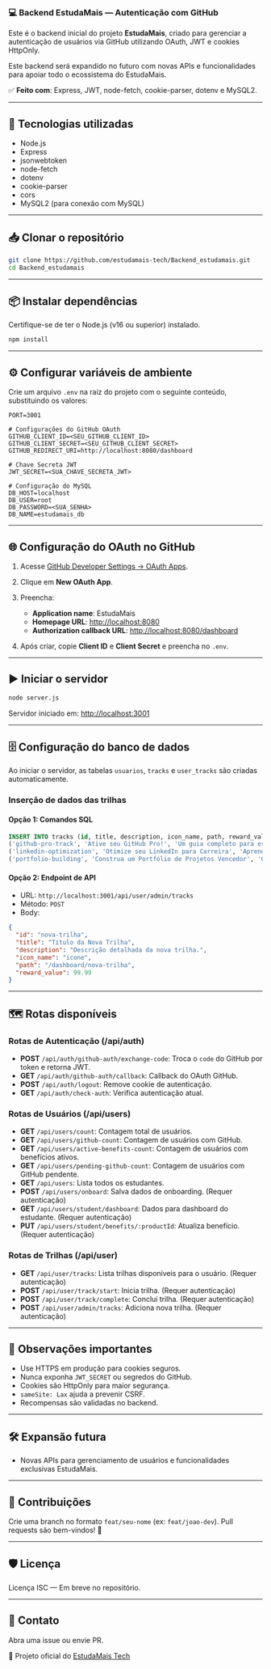 ### 💻 Backend EstudaMais — Autenticação com GitHub

Este é o backend inicial do projeto **EstudaMais**, criado para gerenciar a autenticação de usuários via GitHub utilizando OAuth, JWT e cookies HttpOnly.

Este backend será expandido no futuro com novas APIs e funcionalidades para apoiar todo o ecossistema do EstudaMais.

✅ **Feito com**: Express, JWT, node-fetch, cookie-parser, dotenv e MySQL2.

---

## 🚀 Tecnologias utilizadas

* Node.js
* Express
* jsonwebtoken
* node-fetch
* dotenv
* cookie-parser
* cors
* MySQL2 (para conexão com MySQL)

---

## 📥 Clonar o repositório

```bash
git clone https://github.com/estudamais-tech/Backend_estudamais.git
cd Backend_estudamais
```

---

## 📦 Instalar dependências

Certifique-se de ter o Node.js (v16 ou superior) instalado.

```bash
npm install
```

---

## ⚙️ Configurar variáveis de ambiente

Crie um arquivo `.env` na raiz do projeto com o seguinte conteúdo, substituindo os valores:

```env
PORT=3001

# Configurações do GitHub OAuth
GITHUB_CLIENT_ID=<SEU_GITHUB_CLIENT_ID>
GITHUB_CLIENT_SECRET=<SEU_GITHUB_CLIENT_SECRET>
GITHUB_REDIRECT_URI=http://localhost:8080/dashboard

# Chave Secreta JWT
JWT_SECRET=<SUA_CHAVE_SECRETA_JWT>

# Configuração do MySQL
DB_HOST=localhost
DB_USER=root
DB_PASSWORD=<SUA_SENHA>
DB_NAME=estudamais_db
```

---

## 🌐 Configuração do OAuth no GitHub

1. Acesse [GitHub Developer Settings → OAuth Apps](https://github.com/settings/developers).
2. Clique em **New OAuth App**.
3. Preencha:

   * **Application name**: EstudaMais
   * **Homepage URL**: [http://localhost:8080](http://localhost:8080)
   * **Authorization callback URL**: [http://localhost:8080/dashboard](http://localhost:8080/dashboard)
4. Após criar, copie **Client ID** e **Client Secret** e preencha no `.env`.

---

## ▶️ Iniciar o servidor

```bash
node server.js
```

Servidor iniciado em: [http://localhost:3001](http://localhost:3001)

---

## 🗄️ Configuração do banco de dados

Ao iniciar o servidor, as tabelas `usuarios`, `tracks` e `user_tracks` são criadas automaticamente.

### Inserção de dados das trilhas

#### Opção 1: Comandos SQL

```sql
INSERT INTO tracks (id, title, description, icon_name, path, reward_value) VALUES
('github-pro-track', 'Ative seu GitHub Pro!', 'Um guia completo para estudantes ativarem o GitHub Pro e acessarem o Student Developer Pack, desbloqueando ferramentas premium e benefícios exclusivos.', 'github', '/dashboard/github-pro-track', 100.00),
('linkedin-optimization', 'Otimize seu LinkedIn para Carreira', 'Aprenda a criar um perfil de LinkedIn que impressiona recrutadores, otimize sua rede de contatos e descubra oportunidades de estágio e emprego.', 'linkedin', '/dashboard/linkedin-optimization-track', 50.00),
('portfolio-building', 'Construa um Portfólio de Projetos Vencedor', 'Guia passo a passo para construir um portfólio que destaca suas habilidades técnicas e experiência para futuros empregadores.', 'arrow-right', '/dashboard/portfolio-building-track', 75.00);
```

#### Opção 2: Endpoint de API

* URL: `http://localhost:3001/api/user/admin/tracks`
* Método: `POST`
* Body:

```json
{
  "id": "nova-trilha",
  "title": "Título da Nova Trilha",
  "description": "Descrição detalhada da nova trilha.",
  "icon_name": "icone",
  "path": "/dashboard/nova-trilha",
  "reward_value": 99.99
}
```

---

## 🗺️ Rotas disponíveis

### Rotas de Autenticação (/api/auth)

* **POST** `/api/auth/github-auth/exchange-code`: Troca o `code` do GitHub por token e retorna JWT.
* **GET** `/api/auth/github-auth/callback`: Callback do OAuth GitHub.
* **POST** `/api/auth/logout`: Remove cookie de autenticação.
* **GET** `/api/auth/check-auth`: Verifica autenticação atual.

### Rotas de Usuários (/api/users)

* **GET** `/api/users/count`: Contagem total de usuários.
* **GET** `/api/users/github-count`: Contagem de usuários com GitHub.
* **GET** `/api/users/active-benefits-count`: Contagem de usuários com benefícios ativos.
* **GET** `/api/users/pending-github-count`: Contagem de usuários com GitHub pendente.
* **GET** `/api/users`: Lista todos os estudantes.
* **POST** `/api/users/onboard`: Salva dados de onboarding. (Requer autenticação)
* **GET** `/api/users/student/dashboard`: Dados para dashboard do estudante. (Requer autenticação)
* **PUT** `/api/users/student/benefits/:productId`: Atualiza benefício. (Requer autenticação)

### Rotas de Trilhas (/api/user)

* **GET** `/api/user/tracks`: Lista trilhas disponíveis para o usuário. (Requer autenticação)
* **POST** `/api/user/track/start`: Inicia trilha. (Requer autenticação)
* **POST** `/api/user/track/complete`: Conclui trilha. (Requer autenticação)
* **POST** `/api/user/admin/tracks`: Adiciona nova trilha. (Requer autenticação)

---

## 💬 Observações importantes

* Use HTTPS em produção para cookies seguros.
* Nunca exponha `JWT_SECRET` ou segredos do GitHub.
* Cookies são HttpOnly para maior segurança.
* `sameSite: Lax` ajuda a prevenir CSRF.
* Recompensas são validadas no backend.

---

## 🛠️ Expansão futura

* Novas APIs para gerenciamento de usuários e funcionalidades exclusivas EstudaMais.

---

## 🤝 Contribuições

Crie uma branch no formato `feat/seu-nome` (ex: `feat/joao-dev`). Pull requests são bem-vindos! 💜

---

## 🛡️ Licença

Licença ISC — Em breve no repositório.

---

## 📣 Contato

Abra uma issue ou envie PR.

🌟 Projeto oficial do [EstudaMais Tech](https://github.com/estudamais-tech)
